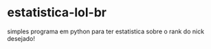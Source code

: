 # estatistica-lol-br
simples programa em python para ter estatistica sobre o rank do nick desejado!
